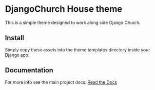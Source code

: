 # DjangoChurch House theme

This is a simple theme designed to work along side Django Church.

## Install

Simply copy these assets into the theme templates directory inside your Django app.

## Documentation

For more info see the main project docs: [Read the 
Docs](http://djangochurch.readthedocs.org/)

